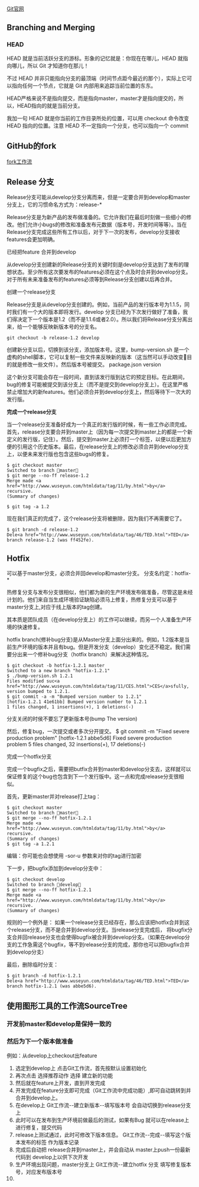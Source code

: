 [Git官网](https://git-scm.com/docs)

## Branching and Merging
### HEAD
HEAD 就是当前活跃分支的游标。形象的记忆就是：你现在在哪儿，HEAD 就指向哪儿，所以 Git 才知道你在那儿！

不过 HEAD 并非只能指向分支的最顶端（时间节点距今最近的那个），实际上它可以指向任何一个节点，它就是 Git 内部用来追踪当前位置的东东。

HEAD严格来说不是指向提交，而是指向master，master才是指向提交的，所以，HEAD指向的就是当前分支。

我加一句 HEAD 就是你当前的工作目录所处的位置，可以用 checkout 命令改变 HEAD 指向的位置。注意 HEAD 不一定指向一个分支，也可以指向一个 commit

## GitHub的fork
[fork工作流](https://github.com/oldratlee/translations/blob/master/git-workflows-and-tutorials/workflow-forking.md)

## Release 分支
Release分支可能从develop分支分离而来，但是一定要合并到develop和master分支上，它的习惯命名方式为：release-*

Release分支是为新产品的发布做准备的。它允许我们在最后时刻做一些细小的修改。他们允许小bugs的修改和准备发布元数据（版本号，开发时间等等）。当在Release分支完成这些所有工作以后，对于下一次的发布，develop分支接收features会更加明确。

已经把feature 合并到develop

从develop分支创建新的Release分支的关键时刻是develop分支达到了发布的理想状态。至少所有这次要发布的features必须在这个点及时合并到develop分支。对于所有未来准备发布的features必须等到Release分支创建以后再合并。

创建一个release分支

Release分支是从develop分支创建的。例如，当前产品的发行版本号为1.1.5，同时我们有一个大的版本即将发行。develop 分支已经为下次发行做好了准备，我们得决定下一个版本是1.2（而不是1.1.6或者2.0）。所以我们将Release分支分离出来，给一个能够反映新版本号的分支名。
```
git checkout -b release-1.2 develop
```

创建新分支以后，切换到该分支，添加版本号。这里，bump-version.sh 是一个虚构的shell脚本，它可以复制一些文件来反映新的版本（这当然可以手动改变目的就是修改一些文件）。然后版本号被提交。
package.json version

这个新分支可能会存在一段时间，直到该发行版到达它的预定目标。在此期间，bug的修复可能被提交到该分支上（而不是提交到develop分支上）。在这里严格禁止增加大的新features。他们必须合并到develop分支上，然后等待下一次大的发行版。

**完成一个release分支**

当一个release分支准备好成为一个真正的发行版的时候，有一些工作必须完成。首先，release分支要合并到master上（因为每一次提交到master上的都是一个新定义的发行版，记住）。然后，提交到master上必须打一个标签，以便以后更加方便的引用这个历史版本。最后，在release分支上的修改必须合并到develop分支上，以便未来发行版也包含这些bugs的修复。
```
$ git checkout master
Switched to branch master
$ git merge --no-ff release-1.2
Merge made <a href="http://www.wuseyun.com/htmldata/tag/11/by.html">by</a> recursive.
(Summary of changes)

$ git tag -a 1.2
```

现在我们真正的完成了，这个release分支将被删除，因为我们不再需要它了。
```
$ git branch -d release-1.2
Dele<a href="http://www.wuseyun.com/htmldata/tag/46/TED.html">TED</a> branch release-1.2 (was ff452fe).
```


## Hotfix
可以基于master分支，必须合并回develop和master分支。
分支名约定：hotfix-*

热修复分支与发布分支很相似，他们都为新的生产环境发布做准备，尽管这是未经计划的。他们来自当生成环境验证缺陷必须马上修复，热修复分支可以基于master分支上,对应于线上版本的tag创建。

其本质是团队成员（在develop分支上）的工作可以继续，而另一个人准备生产环境的快速修复。

hotfix branch(修补bug分支)是从Master分支上面分出来的。例如，1.2版本是当前生产环境的版本并且有bug。但是开发分支（develop）变化还不稳定。我们需要分出来一个修补bug分支（hotfix branch）来解决这种情况。

```
$ git checkout -b hotfix-1.2.1 master
Switched to a new branch "hotfix-1.2.1"
$ ./bump-version.sh 1.2.1
Files modified suc<a href="http://www.wuseyun.com/htmldata/tag/11/CES.html">CES</a>sfully, version bumped to 1.2.1.
$ git commit -a -m "Bumped version number to 1.2.1"
[hotfix-1.2.1 41e61bb] Bumped version number to 1.2.1
1 files changed, 1 insertions(+), 1 deletions(-)
```
分支关闭的时侯不要忘了更新版本号(bump The version)

然后，修复bug，一次提交或者多次分开提交。
$ git commit -m "Fixed severe production problem"
[hotfix-1.2.1 abbe5d6] Fixed severe production problem
5 files changed, 32 insertions(+), 17 deletions(-)

完成一个hotfix分支

完成一个bugfix之后，需要把butfix合并到master和develop分支去，这样就可以保证修复的这个bug也包含到下一个发行版中。这一点和完成release分支很相似。

首先，更新master并对release打上tag：
```
$ git checkout master
Switched to branch master
$ git merge --no-ff hotfix-1.2.1
Merge made <a href="http://www.wuseyun.com/htmldata/tag/11/by.html">by</a> recursive.
(Summary of changes)
$ git tag -a 1.2.1
```

编辑：你可能也会想使用 -sor-u 参数来对你的tag进行加密

下一步，把bugfix添加到develop分支中：
```
$ git checkout develop
Switched to branch develop
$ git merge --no-ff hotfix-1.2.1
Merge made <a href="http://www.wuseyun.com/htmldata/tag/11/by.html">by</a> recursive.
(Summary of changes)
```

规则的一个例外是： 如果一个release分支已经存在，那么应该把hotfix合并到这个release分支，而不是合并到develop分支。当release分支完成后， 将bugfix分支合并回release分支也会使得bugfix被合并到develop分支。（如果在develop分支的工作急需这个bugfix，等不到release分支的完成，那你也可以把bugfix合并到develop分支）

最后，删除临时分支：
```
$ git branch -d hotfix-1.2.1
Dele<a href="http://www.wuseyun.com/htmldata/tag/46/TED.html">TED</a> branch hotfix-1.2.1 (was abbe5d6).
```

## 使用图形工具的工作流SourceTree
### 开发前master和develop是保持一致的
### 然后为下一个版本做准备
例如：从develop上checkout出feature
1. 选定到develop上 点击Git工作流，首先按默认设置初始化
2. 再次点击 选择推荐动作 选择 建立新的功能
3. 然后就在feature上开发，直到开发完成
4. 开发完成在feature分支即可完成（Git工作流中完成功能）,即可自动跳转到并合并到develop上。
5. 在develop上 Git工作流--建立新版本--填写版本号 会自动切换到release分支上
6. 此时可以在发布到生产环境前做最后的测试，如果有Bug 就可以在release上进行修复，提交代码
7. release上测试通过，此时可修改下版本信息。 Git工作流--完成--填写这个版本发布的标签 作为版本记录
8. 完成后自动把 release合并到master上，并会自动从 master上push一份最新代码到 develop上以供下次开发
9. 生产环境出现问题，master分支上 Git工作流--建立hotfix 分支 填写修复版本号，对应发布版本号
10. 


